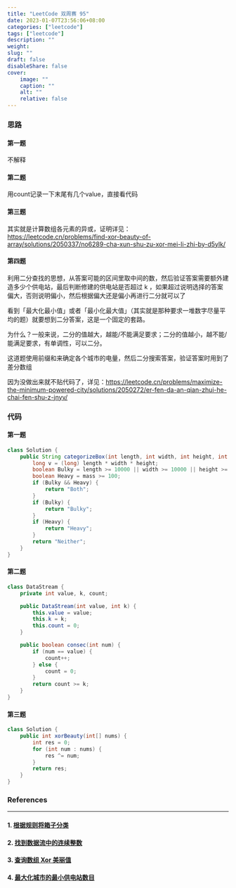 ```yaml
---
title: "LeetCode 双周赛 95"
date: 2023-01-07T23:56:06+08:00
categories: ["leetcode"]
tags: ["leetcode"]
description: ""
weight:
slug: ""
draft: false
disableShare: false
cover:
    image: ""
    caption: ""
    alt: ""
    relative: false
---
```


### 思路

#### 第一题

不解释

#### 第二题

用count记录一下末尾有几个value，直接看代码

#### 第三题

其实就是计算数组各元素的异或，证明详见：<https://leetcode.cn/problems/find-xor-beauty-of-array/solutions/2050337/no6289-cha-xun-shu-zu-xor-mei-li-zhi-by-d5ylk/>

#### 第四题

利用二分查找的思想，从答案可能的区间里取中间的数，然后验证答案需要额外建造多少个供电站，最后判断修建的供电站是否超过 k ，如果超过说明选择的答案偏大，否则说明偏小，然后根据偏大还是偏小再进行二分就可以了

看到「最大化最小值」或者「最小化最大值」（其实就是那种要求一堆数字尽量平均的题）就要想到二分答案，这是一个固定的套路。

为什么？一般来说，二分的值越大，越能/不能满足要求；二分的值越小，越不能/能满足要求，有单调性，可以二分。

这道题使用前缀和来确定各个城市的电量，然后二分搜索答案，验证答案时用到了差分数组

因为没做出来就不贴代码了，详见：<https://leetcode.cn/problems/maximize-the-minimum-powered-city/solutions/2050272/er-fen-da-an-qian-zhui-he-chai-fen-shu-z-jnyv/>

### 代码

#### 第一题

```java
class Solution {
    public String categorizeBox(int length, int width, int height, int mass) {
        long v = (long) length * width * height;
        boolean Bulky = length >= 10000 || width >= 10000 || height >= 10000 || v >= 1000000000;
        boolean Heavy = mass >= 100;
        if (Bulky && Heavy) {
            return "Both";
        }
        if (Bulky) {
            return "Bulky";
        }
        if (Heavy) {
            return "Heavy";
        }
        return "Neither";
    }
}
```

#### 第二题

```java
class DataStream {
    private int value, k, count;

    public DataStream(int value, int k) {
        this.value = value;
        this.k = k;
        this.count = 0;
    }

    public boolean consec(int num) {
        if (num == value) {
            count++;
        } else {
            count = 0;
        }
        return count >= k;
    }
}
```

#### 第三题

```java
class Solution {
    public int xorBeauty(int[] nums) {
        int res = 0;
        for (int num : nums) {
            res ^= num;
        }
        return res;
    }
}
```

### References

---

#### 1. [根据规则将箱子分类](https://leetcode.cn/problems/categorize-box-according-to-criteria/)

#### 2. [找到数据流中的连续整数](https://leetcode.cn/problems/find-consecutive-integers-from-a-data-stream/)

#### 3. [查询数组 Xor 美丽值](https://leetcode.cn/problems/find-xor-beauty-of-array/)

#### 4. [最大化城市的最小供电站数目](https://leetcode.cn/problems/maximize-the-minimum-powered-city/)
